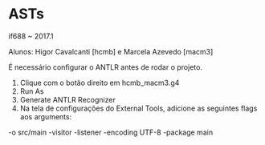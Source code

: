 # ASTs
if688 ~ 2017.1

Alunos: Higor Cavalcanti [hcmb] e Marcela Azevedo [macm3]

É necessário configurar o ANTLR antes de rodar o projeto.

1. Clique com o botão direito em hcmb_macm3.g4
2. Run As
3. Generate ANTLR Recognizer
4. Na tela de configurações do External Tools, adicione as seguintes flags aos arguments:

 -o src/main -visitor -listener -encoding UTF-8 -package main
